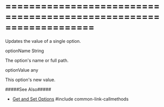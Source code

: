 ===================================================================
===================================================================

<!--shortDescription-->
Updates the value of a single option.
<!--/shortDescription-->

<!--paramName1-->optionName<!--/paramName1-->
<!--paramType1-->String<!--/paramType1-->
<!--paramDescription1-->
The option's name or full path. 
<!--/paramDescription1-->

<!--paramName2-->optionValue<!--/paramName2-->
<!--paramType2-->any<!--/paramType2-->
<!--paramDescription2-->
This option's new value.
<!--/paramDescription2-->

<!--fullDescription-->
#####See Also#####
- [Get and Set Options](/Documentation/Guide/Getting_Started/Widget_Basics_-_jQuery/Get_and_Set_Options/)
#include common-link-callmethods
<!--/fullDescription-->